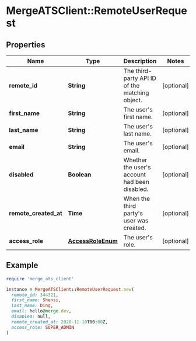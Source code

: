# MergeATSClient::RemoteUserRequest

## Properties

| Name | Type | Description | Notes |
| ---- | ---- | ----------- | ----- |
| **remote_id** | **String** | The third-party API ID of the matching object. | [optional] |
| **first_name** | **String** | The user&#39;s first name. | [optional] |
| **last_name** | **String** | The user&#39;s last name. | [optional] |
| **email** | **String** | The user&#39;s email. | [optional] |
| **disabled** | **Boolean** | Whether the user&#39;s account had been disabled. | [optional] |
| **remote_created_at** | **Time** | When the third party&#39;s user was created. | [optional] |
| **access_role** | [**AccessRoleEnum**](AccessRoleEnum.md) | The user&#39;s role. | [optional] |

## Example

```ruby
require 'merge_ats_client'

instance = MergeATSClient::RemoteUserRequest.new(
  remote_id: 344321,
  first_name: Shensi,
  last_name: Ding,
  email: hello@merge.dev,
  disabled: null,
  remote_created_at: 2020-11-10T00:00Z,
  access_role: SUPER_ADMIN
)
```


